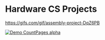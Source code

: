 # Hardware CS Projects
https://gifs.com/gif/assembly-project-DqZ6PB




[![Demo CountPages alpha](https://share.gifyoutube.com/KzB6Gb.gif)](https://www.youtube.com/watch?v=ek1j272iAmc)

